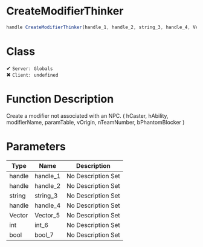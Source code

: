 # CreateModifierThinker
```js
handle CreateModifierThinker(handle_1, handle_2, string_3, handle_4, Vector_5, int_6, bool_7)
```
# Class
✔ `Server: Globals`  
✖ `Client: undefined`  

# Function Description
Create a modifier not associated with an NPC. ( hCaster, hAbility, modifierName, paramTable, vOrigin, nTeamNumber, bPhantomBlocker )
# Parameters
Type|Name|Description
--|--|--
handle|handle_1|No Description Set
handle|handle_2|No Description Set
string|string_3|No Description Set
handle|handle_4|No Description Set
Vector|Vector_5|No Description Set
int|int_6|No Description Set
bool|bool_7|No Description Set
